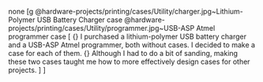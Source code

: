 none
[g
 @hardware-projects/printing/cases/Utility/charger.jpg~Lithium-Polymer USB Battery Charger case
 @hardware-projects/printing/cases/Utility/programmer.jpg~USB-ASP Atmel programmer case
 [
 {} I purchased a lithium-polymer USB battery charger and a USB-ASP Atmel programmer, both without cases. I decided to make a case for each of them.
 {} Although I had to do a bit of sanding, making these two cases taught me how to more effectively design cases for other projects.
]
]